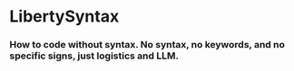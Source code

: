 # LibertySyntax
### How to code without syntax. No syntax, no keywords, and no specific signs, just logistics and LLM.
